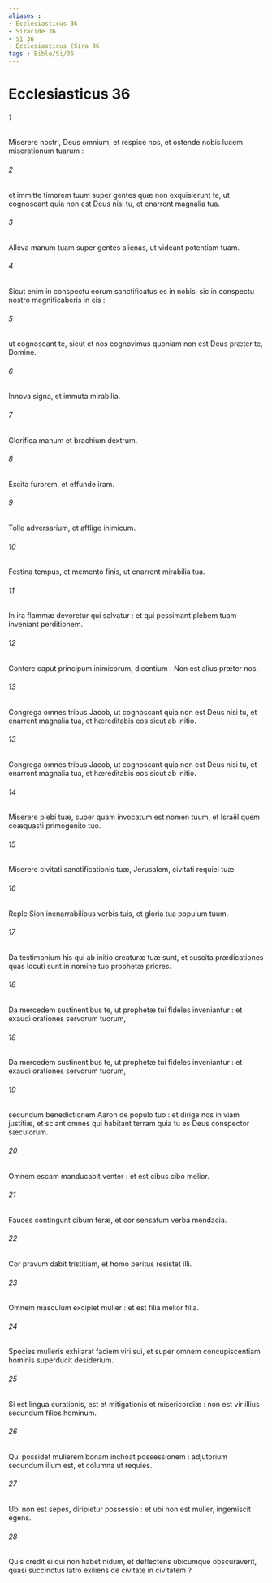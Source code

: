 ```yaml
---
aliases : 
- Ecclesiasticus 36
- Siracide 36
- Si 36
- Ecclesiasticus (Sira 36
tags : Bible/Si/36
---
```


# Ecclesiasticus 36

###### 1
Miserere nostri, Deus omnium, et respice nos, et ostende nobis lucem miserationum tuarum :
###### 2
et immitte timorem tuum super gentes quæ non exquisierunt te, ut cognoscant quia non est Deus nisi tu, et enarrent magnalia tua.
###### 3
Alleva manum tuam super gentes alienas, ut videant potentiam tuam.
###### 4
Sicut enim in conspectu eorum sanctificatus es in nobis, sic in conspectu nostro magnificaberis in eis :
###### 5
ut cognoscant te, sicut et nos cognovimus quoniam non est Deus præter te, Domine.
###### 6
Innova signa, et immuta mirabilia.
###### 7
Glorifica manum et brachium dextrum.
###### 8
Excita furorem, et effunde iram.
###### 9
Tolle adversarium, et afflige inimicum.
###### 10
Festina tempus, et memento finis, ut enarrent mirabilia tua.
###### 11
In ira flammæ devoretur qui salvatur : et qui pessimant plebem tuam inveniant perditionem.
###### 12
Contere caput principum inimicorum, dicentium : Non est alius præter nos.
###### 13
Congrega omnes tribus Jacob, ut cognoscant quia non est Deus nisi tu, et enarrent magnalia tua, et hæreditabis eos sicut ab initio.
###### 13
Congrega omnes tribus Jacob, ut cognoscant quia non est Deus nisi tu, et enarrent magnalia tua, et hæreditabis eos sicut ab initio.
###### 14
Miserere plebi tuæ, super quam invocatum est nomen tuum, et Israël quem coæquasti primogenito tuo.
###### 15
Miserere civitati sanctificationis tuæ, Jerusalem, civitati requiei tuæ.
###### 16
Reple Sion inenarrabilibus verbis tuis, et gloria tua populum tuum.
###### 17
Da testimonium his qui ab initio creaturæ tuæ sunt, et suscita prædicationes quas locuti sunt in nomine tuo prophetæ priores.
###### 18
Da mercedem sustinentibus te, ut prophetæ tui fideles inveniantur : et exaudi orationes servorum tuorum,
###### 18
Da mercedem sustinentibus te, ut prophetæ tui fideles inveniantur : et exaudi orationes servorum tuorum,
###### 19
secundum benedictionem Aaron de populo tuo : et dirige nos in viam justitiæ, et sciant omnes qui habitant terram quia tu es Deus conspector sæculorum.
###### 20
Omnem escam manducabit venter : et est cibus cibo melior.
###### 21
Fauces contingunt cibum feræ, et cor sensatum verba mendacia.
###### 22
Cor pravum dabit tristitiam, et homo peritus resistet illi.
###### 23
Omnem masculum excipiet mulier : et est filia melior filia.
###### 24
Species mulieris exhilarat faciem viri sui, et super omnem concupiscentiam hominis superducit desiderium.
###### 25
Si est lingua curationis, est et mitigationis et misericordiæ : non est vir illius secundum filios hominum.
###### 26
Qui possidet mulierem bonam inchoat possessionem : adjutorium secundum illum est, et columna ut requies.
###### 27
Ubi non est sepes, diripietur possessio : et ubi non est mulier, ingemiscit egens.
###### 28
Quis credit ei qui non habet nidum, et deflectens ubicumque obscuraverit, quasi succinctus latro exiliens de civitate in civitatem ?

